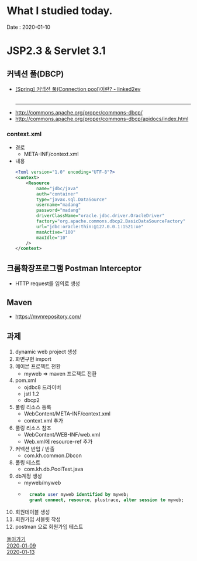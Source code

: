 # What I studied today.
Date : 2020-01-10

# JSP2.3 & Servlet 3.1

## 커넥션 풀(DBCP)
- [\[Spring\] 커넥션 풀(Connection pool)이란? - linked2ev](https://linked2ev.github.io/spring/2019/08/14/Spring-3-%EC%BB%A4%EB%84%A5%EC%85%98-%ED%92%80%EC%9D%B4%EB%9E%80/)
<br><br><hr>
- http://commons.apache.org/proper/commons-dbcp/
- http://commons.apache.org/proper/commons-dbcp/apidocs/index.html
### context.xml
- 경로
    - META-INF/context.xml
- 내용
    ```xml
    <?xml version="1.0" encoding="UTF-8"?>
    <context>
        <Resource
            name="jdbc/java"
            auth="container"
            type="javax.sql.DataSource"
            username="madang"
            password="madang"
            driverClassName="oracle.jdbc.driver.OracleDriver"
            factory="org.apache.commons.dbcp2.BasicDataSourceFactory"
            url="jdbc:oracle:thin:@127.0.0.1:1521:xe"
            maxActive="100"
            maxIdle="10"
        />
    </context>
    ```
## 크롬확장프로그램 Postman Interceptor
- HTTP request를 임의로 생성

## Maven
- https://mvnrepository.com/
## 과제
1. dynamic web project 생성
2. 화면구현 import
3. 메이븐 프로젝트 전환
    - myweb => maven 프로젝트 전환
4. pom.xml
    - ojdbc8 드라이버
    - jstl 1.2
    - dbcp2
5. 풀링 리소스 등록
    - WebContent/META-INF/context.xml
    - context.xml 추가
6. 풀링 리소스 참조
    - WebContent/WEB-INF/web.xml
    - Web.xml에 resource-ref 추가
7. 커넥션 반입 / 반출
    - com.kh.common.Dbcon
8. 풀링 테스트
    - com.kh.db.PoolTest.java
9. db계정 생성 
    - myweb/myweb
    - ```sql
        create user myweb identified by myweb;
        grant connect, resource, plustrace, alter session to myweb;
        ```
10. 회원테이블 생성
11. 회원가입 서블릿 작성
12. postman 으로 회원가입 테스트


[돌아가기](../README.md)  
[2020-01-09](whatIStudied_200109.md)  
[2020-01-13](whatIStudied_200113.md)  


